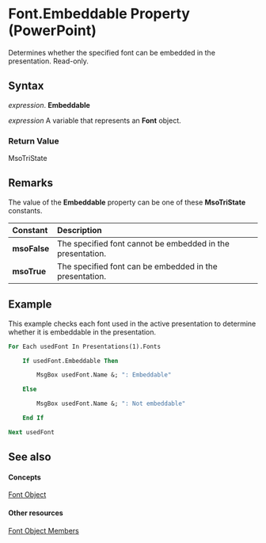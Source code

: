 
# Font.Embeddable Property (PowerPoint)

Determines whether the specified font can be embedded in the presentation. Read-only.


## Syntax

 _expression_. **Embeddable**

 _expression_ A variable that represents an **Font** object.


### Return Value

MsoTriState


## Remarks

The value of the  **Embeddable** property can be one of these **MsoTriState** constants.



|**Constant**|**Description**|
|:-----|:-----|
|**msoFalse**|The specified font cannot be embedded in the presentation.|
|**msoTrue**| The specified font can be embedded in the presentation.|

## Example

This example checks each font used in the active presentation to determine whether it is embeddable in the presentation.


```vb
For Each usedFont In Presentations(1).Fonts

    If usedFont.Embeddable Then

        MsgBox usedFont.Name &; ": Embeddable"

    Else

        MsgBox usedFont.Name &; ": Not embeddable"

    End If

Next usedFont
```


## See also


#### Concepts


[Font Object](ad62daaa-01a5-36cc-5451-e0da0134ac95.md)
#### Other resources


[Font Object Members](a2043117-2222-dad3-d73c-0e9d5591c9be.md)
